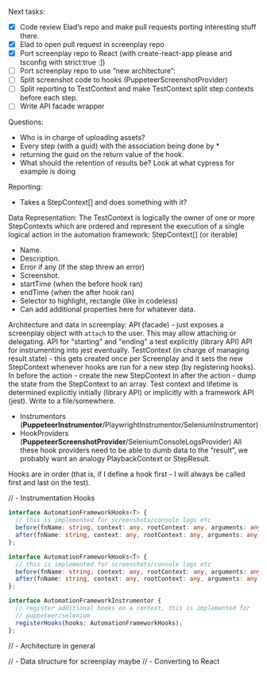 Next tasks:
- [x] Code review Elad’s repo and make pull requests porting interesting stuff there.
- [x] Elad to open pull request in screenplay repo
- [x] Port screenplay repo to React (with create-react-app please and tsconfig with strict:true :])
- [ ] Port screenplay repo to use “new architecture”:
- [ ] Split screenshot code to hooks (PuppeteerScreenshotProvider)
- [ ] Split reporting to TestContext and make TestContext split step contexts before each step.
- [ ] Write API facade wrapper

Questions:
* Who is in charge of uploading assets?
* Every step (with a guid) with the association being done by *
* returning the guid on the return value of the hook.
* What should the retention of results be?
Look at what cypress for example is doing

Reporting:
* Takes a StepContext[] and does something with it?

Data Representation:
The TestContext is logically the owner of one or more StepContexts which are ordered and represent the execution of a single logical action in the automation framework:
StepContext[] (or iterable)
- Name.
- Description.
- Error if any (if the step threw an error)
- Screenshot.
- startTime (when the before hook ran)
- endTime (when the after hook ran)
- Selector to highlight, rectangle (like in codeless)
- Can add additional properties here for whatever data.

Architecture and data in screenplay:
API (facade) - just exposes a screenplay object with `attach` to the user.
This may allow attaching or delegating.
API for "starting" and "ending" a test explicitly (library API)
API for instrumenting into jest eventually.
TestContext (in charge of managing result state) - this gets created once per Screenplay and it sets the new StepContext whenever hooks are run for a new step (by registering hooks).
In before the action - create the new StepContext
In after the action - dump the state from the StepContext to an array.
Test context and lifetime is determined explicitly initially (library API) or implicitly with a framework API (jest).
Write to a file/somewhere.
- Instrumentors (**PuppeteerInstrumentor**/PlaywrightInstrumentor/SeleniumInstrumentor)
- HookProviders (**PuppeteerScreenshotProvider**/SeleniumConsoleLogsProvider)
All these hook providers need to be able to dumb data to the “result”, we probably want an analogy PlaybackContext or StepResult.


Hooks are in order (that is, if I define a hook first - I will always be called first and last on the test).

//  - Instrumentation Hooks

```ts
interface AutomationFrameworkHooks<T> {
  // this is implemented for screenshots/console logs etc
  before(fnName: string, context: any, rootContext: any, arguments: any[]): Promise <Partial<StepContext>?>
  after(fnName: string, context: any, rootContext: any, arguments: any[], returnValue: any, error?: Error): Promise <Result?>
};

interface AutomationFrameworkHooks<T> {
  // this is implemented for screenshots/console logs etc
  before(fnName: string, context: any, rootContext: any, arguments: any[]): Promise <Result?>
  after(fnName: string, context: any, rootContext: any, arguments: any[], returnValue: any, error?: Error): Promise <void>
};

interface AutomationFrameworkInstrumentor {
  // register additional hooks on a context, this is implemented for 
  // puppeteer/selenium
  registerHooks(hooks: AutomationFrameworkHooks);
};
```


//  - Architecture in general

//  - Data structure for screenplay maybe
//  - Converting to React 
